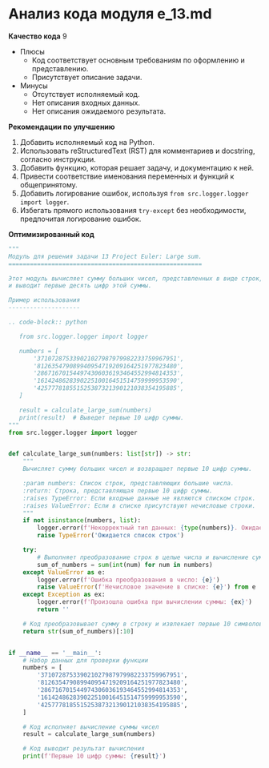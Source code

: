 # Анализ кода модуля e_13.md

**Качество кода**
9
- Плюсы
    - Код соответствует основным требованиям по оформлению и представлению.
    - Присутствует описание задачи.
- Минусы
    - Отсутствует исполняемый код.
    - Нет описания входных данных.
    - Нет описания ожидаемого результата.

**Рекомендации по улучшению**
1. Добавить исполняемый код на Python.
2. Использовать reStructuredText (RST) для комментариев и docstring, согласно инструкции.
3. Добавить функцию, которая решает задачу, и документацию к ней.
4. Привести соответствие именования переменных и функций к общепринятому.
5. Добавить логирование ошибок, используя `from src.logger.logger import logger`.
6. Избегать прямого использования `try-except` без необходимости, предпочитая логирование ошибок.

**Оптимизированный код**
```python
"""
Модуль для решения задачи 13 Project Euler: Large sum.
======================================================

Этот модуль вычисляет сумму больших чисел, представленных в виде строк,
и выводит первые десять цифр этой суммы.

Пример использования
--------------------

.. code-block:: python

   from src.logger.logger import logger

   numbers = [
       '371072875339021027987979982233759967951',
       '812635479089940954719209164251977823480',
       '286716701544974306036193464552994814353',
       '161424862839022510016451514759999953590',
       '425777818551525387321390121038354195885',
   ]

   result = calculate_large_sum(numbers)
   print(result)  # Выведет первые 10 цифр суммы.
"""
from src.logger.logger import logger


def calculate_large_sum(numbers: list[str]) -> str:
    """
    Вычисляет сумму больших чисел и возвращает первые 10 цифр суммы.

    :param numbers: Список строк, представляющих большие числа.
    :return: Строка, представляющая первые 10 цифр суммы.
    :raises TypeError: Если входные данные не являются списком строк.
    :raises ValueError: Если в списке присутствуют нечисловые строки.
    """
    if not isinstance(numbers, list):
        logger.error(f'Некорректный тип данных: {type(numbers)}. Ожидается список.')
        raise TypeError('Ожидается список строк')

    try:
        # Выполняет преобразование строк в целые числа и вычисление суммы
        sum_of_numbers = sum(int(num) for num in numbers)
    except ValueError as e:
        logger.error(f'Ошибка преобразования в число: {e}')
        raise ValueError(f'Нечисловое значение в списке: {e}') from e
    except Exception as ex:
        logger.error(f'Произошла ошибка при вычислении суммы: {ex}')
        return ''

    # Код преобразовывает сумму в строку и извлекает первые 10 символов
    return str(sum_of_numbers)[:10]


if __name__ == '__main__':
    # Набор данных для проверки функции
    numbers = [
        '371072875339021027987979982233759967951',
        '812635479089940954719209164251977823480',
        '286716701544974306036193464552994814353',
        '161424862839022510016451514759999953590',
        '425777818551525387321390121038354195885',
    ]

    # Код исполняет вычисление суммы чисел
    result = calculate_large_sum(numbers)

    # Код выводит результат вычисления
    print(f'Первые 10 цифр суммы: {result}')
```